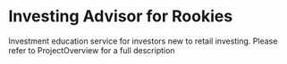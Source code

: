 # Investing Advisor for Rookies
Investment education service for investors new to retail investing.
Please refer to ProjectOverview for a full description
